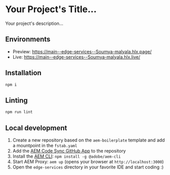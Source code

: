 # Your Project's Title...
Your project's description...

## Environments
- Preview: https://main--edge-services--Soumya-malyala.hlx.page/
- Live: https://main--edge-services--Soumya-malyala.hlx.live/

## Installation

```sh
npm i
```

## Linting

```sh
npm run lint
```

## Local development

1. Create a new repository based on the `aem-boilerplate` template and add a mountpoint in the `fstab.yaml`
1. Add the [AEM Code Sync GitHub App](https://github.com/apps/aem-code-sync) to the repository
1. Install the [AEM CLI](https://github.com/adobe/helix-cli): `npm install -g @adobe/aem-cli`
1. Start AEM Proxy: `aem up` (opens your browser at `http://localhost:3000`)
1. Open the `edge-services` directory in your favorite IDE and start coding :)
